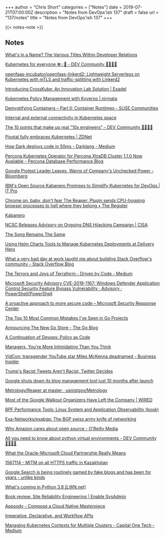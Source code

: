 +++
author = "Chris Short"
categories = ["Notes"]
date = 2019-07-21T07:00:00Z
description = "Notes from DevOps'ish 137"
draft = false
url = "137/notes"
title = "Notes from DevOps'ish 137"
+++

{{< notes-note >}}

## Notes

[What's in a Name? The Various Titles Within Developer Relations](http://communitypulse.io/37-whats-in-name/)

[Kubernetes for everyone ☸️💡🎉 - DEV Community 👩‍💻👨‍💻](https://dev.to/sendilkumarn/kubernetes-for-everyone-opb)

[openfaas-incubator/openfaas-linkerd2: Lightweight Serverless on Kubernetes with mTLS and traffic-splitting with Linkerd2](https://github.com/openfaas-incubator/openfaas-linkerd2)

[Introducing CrossKube: An Innovation Lab Solution | Exadel](https://exadel.com/services/crosskube/)

[Kubernetes Policy Management with Kyverno | nirmata](https://www.nirmata.com/2019/07/11/managing-kubernetes-configuration-with-policies/)

[Demystifying Containers – Part II: Container Runtimes - SUSE Communities](https://www.suse.com/c/demystifying-containers-part-ii-container-runtimes/)

[Internal and external connectivity in Kubernetes space](https://medium.com/@metaphorical/internal-and-external-connectivity-in-kubernetes-space-a25cba822089)

[The 10 points that make up real "10x engineers" - DEV Community 👩‍💻👨‍💻](https://dev.to/turnerj/the-10-points-that-make-up-real-10x-engineers-4mj4)

[Pivotal fully embraces Kubernetes | ZDNet](https://www.zdnet.com/article/pivotal-fully-embraces-kubernetes/)

[How Dark deploys code in 50ms - Darklang - Medium](https://medium.com/darklang/how-dark-deploys-code-in-50ms-771c6dd60671)

[Percona Kubernetes Operator for Percona XtraDB Cluster 1.1.0 Now Available - Percona Database Performance Blog](https://www.percona.com/blog/2019/07/16/percona-kubernetes-operator-for-percona-xtradb-cluster-1-1-0/)

[Google Protest Leader Leaves, Warns of Company's Unchecked Power - Bloomberg](https://www.bloomberg.com/news/articles/2019-07-16/google-protest-leader-meredith-whittaker-is-leaving-the-company)

[IBM's Open Source Kabanero Promises to Simplify Kubernetes for DevOps | IT Pro](https://www.itprotoday.com/containers/ibms-new-open-source-kabanero-promises-simplify-kubernetes-devops)

[Chrome on, baby, don't fear The Reaper: Plugin sends CPU-hogging browser processes to hell where they belong • The Register](https://www.theregister.co.uk/2019/07/17/dont_fear_the_chrome_reaper/)

[Kabanero](https://kabanero.io/)

[NCSC Releases Advisory on Ongoing DNS Hijacking Campaign | CISA](https://www.us-cert.gov/ncas/current-activity/2019/07/12/ncsc-releases-advisory-ongoing-dns-hijacking-campaign)

[The Song Remains The Same](https://www.ansible.com/blog/red-hat-and-ibm-and-the-ansible-community)

[Using Helm Charts Tools to Manage Kubernetes Deployments at Delivery Hero](https://www.infoq.com/news/2019/07/kubernetes-helm-tools/)

[What a very bad day at work taught me about building Stack Overflow's community - Stack Overflow Blog](https://stackoverflow.blog/2019/07/18/building-community-inclusivity-stack-overflow/)

[The Terrors and Joys of Terraform - Driven by Code - Medium](https://medium.com/driven-by-code/the-terrors-and-joys-of-terraform-88bbd1aa4359)

[Microsoft Security Advisory CVE-2019-1167: Windows Defender Application Control Security Feature Bypass Vulnerability · Advisory · PowerShell/PowerShell](https://github.com/PowerShell/PowerShell/security/advisories/GHSA-5frh-8cmj-gc59)

[A proactive approach to more secure code – Microsoft Security Response Center](https://msrc-blog.microsoft.com/2019/07/16/a-proactive-approach-to-more-secure-code/)

[The Top 10 Most Common Mistakes I've Seen in Go Projects](https://itnext.io/the-top-10-most-common-mistakes-ive-seen-in-go-projects-4b79d4f6cd65)

[Announcing The New Go Store - The Go Blog](https://blog.golang.org/store)

[A Continuation of Devops: Policy as Code](https://www.infoq.com/presentations/policy-as-code/)

[Managers, You're More Intimidating Than You Think](https://hbr.org/2019/07/managers-youre-more-intimidating-than-you-think)

[VidCon: transgender YouTube star Miles McKenna deadnamed - Business Insider](https://www.businessinsider.com/vidcon-transgender-youtuber-miles-mckenna-deadnamed-lgbtq-panel-2019-7)

[Trump's Racist Tweets Aren't Racist, Twitter Decides](https://gizmodo.com/trumps-racist-tweets-arent-racist-twitter-decides-1836380743)

[Google shuts down its blog management tool just 10 months after launch](https://www.androidpolice.com/2019/07/13/google-blog-compass-shutdown/)

[Metrology/Reaper at master · usnistgov/Metrology](https://github.com/usnistgov/Metrology/tree/master/Reaper)

[Most of the Google Walkout Organizers Have Left the Company | WIRED](https://www.wired.com/story/most-google-walkout-organizers-left-company/)

[BPF Performance Tools: Linux System and Application Observability (book)](http://www.brendangregg.com/blog/2019-07-15/bpf-performance-tools-book.html)

[Exa-Networks/exabgp: The BGP swiss army knife of networking](https://github.com/Exa-Networks/exabgp)

[Why Amazon cares about open source - O'Reilly Media](https://www.oreilly.com/ideas/why-amazon-cares-about-open-source)

[All you need to know about python virtual environments - DEV Community 👩‍💻👨‍💻](https://dev.to/gajesh/all-you-need-to-know-about-python-virtual-environments-29l8)

[What the Oracle-Microsoft Cloud Partnership Really Means](https://www.cmswire.com/information-management/what-the-oracle-microsoft-cloud-partnership-really-means/)

[1567114 - MITM on all HTTPS traffic in Kazakhstan](https://bugzilla.mozilla.org/show_bug.cgi?id=1567114)

[Google Search is being routinely gamed by fake blogs and has been for years - unlike kinds](https://unlikekinds.com/article/google-pbns)

[What's coming in Python 3.8 [LWN.net]](https://lwn.net/Articles/793818/)

[Book review: Site Reliability Engineering | Enable SysAdmin](https://www.redhat.com/sysadmin/book-review-site-reliability-engineering)

[Appsody - Compose a Cloud Native Masterpiece](https://appsody.dev/)

[Imperative, Declarative, and Workflow APIs](https://apievangelist.com/2019/07/16/imperative-declarative-and-workflow-apis/?utm_source=Publications+from+PnT+Comms+@+Red+Hat&utm_campaign=c6274ef244-EMAIL_CAMPAIGN_2018_06_25_03_58_COPY_01&utm_medium=email&utm_term=0_1ef296a000-c6274ef244-98222663)

[Managing Kubernetes Contexts for Multiple Clusters - Capital One Tech - Medium](https://medium.com/capital-one-tech/managing-kubernetes-contexts-for-multiple-clusters-eed174288efe)
